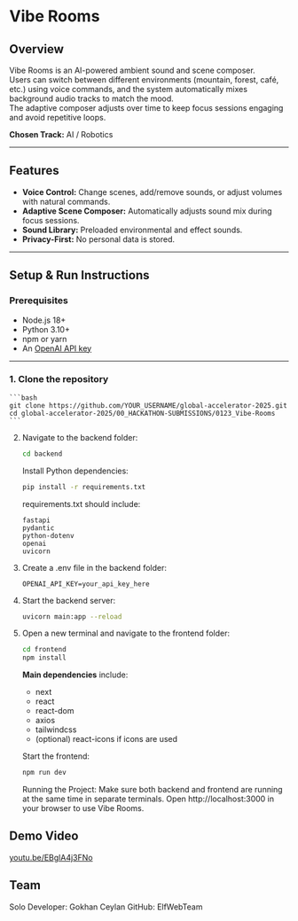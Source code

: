 # Vibe Rooms

## Overview

Vibe Rooms is an AI-powered ambient sound and scene composer.  
Users can switch between different environments (mountain, forest, café, etc.) using voice commands, and the system automatically mixes background audio tracks to match the mood.  
The adaptive composer adjusts over time to keep focus sessions engaging and avoid repetitive loops.

**Chosen Track:** AI / Robotics

---

## Features

- **Voice Control:** Change scenes, add/remove sounds, or adjust volumes with natural commands.
- **Adaptive Scene Composer:** Automatically adjusts sound mix during focus sessions.
- **Sound Library:** Preloaded environmental and effect sounds.
- **Privacy-First:** No personal data is stored.

---

## Setup & Run Instructions

### Prerequisites

- Node.js 18+
- Python 3.10+
- npm or yarn
- An [OpenAI API key](https://platform.openai.com/account/api-keys)

---

### 1. Clone the repository

    ```bash
    git clone https://github.com/YOUR_USERNAME/global-accelerator-2025.git
    cd global-accelerator-2025/00_HACKATHON-SUBMISSIONS/0123_Vibe-Rooms
    ```

2. Navigate to the backend folder:
    ```bash
    cd backend
    ```
    Install Python dependencies:
    ```bash
    pip install -r requirements.txt
    ```
    requirements.txt should include:
    ```
    fastapi
    pydantic
    python-dotenv
    openai
    uvicorn
    ```
3. Create a .env file in the backend folder:
    ```
    OPENAI_API_KEY=your_api_key_here
    ```
4. Start the backend server:
    ```bash
    uvicorn main:app --reload
    ```
5. Open a new terminal and navigate to the frontend folder:
    ```bash
    cd frontend
    npm install
    ```
    **Main dependencies** include:
    - next 
    - react 
    - react-dom
    - axios
    - tailwindcss
    - (optional) react-icons if icons are used
    
    Start the frontend:
    ```bash
    npm run dev
    ```

    Running the Project:
    Make sure both backend and frontend are running at the same time in separate terminals.
    Open http://localhost:3000 in your browser to use Vibe Rooms.

## Demo Video

[youtu.be/EBglA4j3FNo](https://youtu.be/EBglA4j3FNo)

## Team

Solo Developer: Gokhan Ceylan
GitHub: ElfWebTeam
